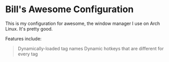 # Bill's Awesome Configuration

This is my configuration for awesome, the window manager I use on Arch Linux. It's pretty good.

Features include:
> Dynamically-loaded tag names
> Dynamic hotkeys that are different for every tag


